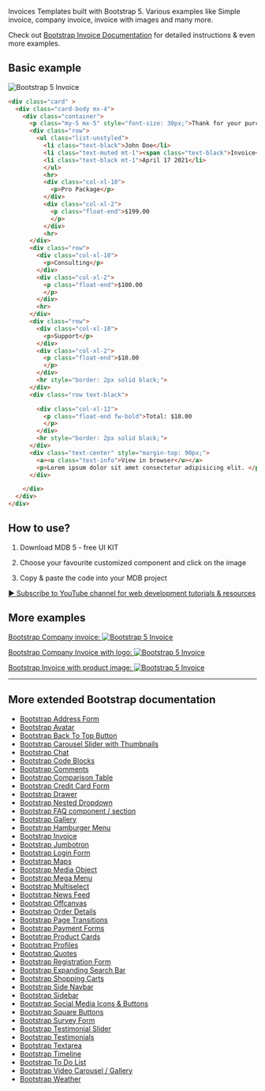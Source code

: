 
Invoices Templates built with Bootstrap 5. Various examples like Simple invoice, company invoice, invoice with images and many more.

Check out [Bootstrap Invoice Documentation](https://mdbootstrap.com/docs/standard/extended/bootstrap-invoice/) for detailed instructions & even more examples.

## Basic example

![Bootstrap 5 Invoice](https://mdbootstrap.com/img/Marketing/github/invoice/basic.png)

```html
<div class="card" >
  <div class="card-body mx-4">
    <div class="container">
      <p class="my-5 mx-5" style="font-size: 30px;">Thank for your purchase</p>
      <div class="row">
        <ul class="list-unstyled">
          <li class="text-black">John Doe</li>
          <li class="text-muted mt-1"><span class="text-black">Invoice</span> #12345</li>
          <li class="text-black mt-1">April 17 2021</li>
          </ul>
          <hr>
          <div class="col-xl-10">
            <p>Pro Package</p>
          </div>
          <div class="col-xl-2">
            <p class="float-end">$199.00
            </p>
          </div>
          <hr>
      </div>
      <div class="row">
        <div class="col-xl-10">
          <p>Consulting</p>
        </div>
        <div class="col-xl-2">
          <p class="float-end">$100.00
          </p>
        </div>
        <hr>
      </div>
      <div class="row">
        <div class="col-xl-10">
          <p>Support</p>
        </div>
        <div class="col-xl-2">
          <p class="float-end">$10.00
          </p>
        </div>
        <hr style="border: 2px solid black;">
      </div>
      <div class="row text-black">

        <div class="col-xl-12">
          <p class="float-end fw-bold">Total: $10.00
          </p>
        </div>
        <hr style="border: 2px solid black;">
      </div>
      <div class="text-center" style="margin-top: 90px;">
        <a><u class="text-info">View in browser</u></a>
        <p>Lorem ipsum dolor sit amet consectetur adipisicing elit. </p>
      </div>

    </div>
  </div>
</div>
```


## How to use?

1. Download MDB 5 - free UI KIT

2. Choose your favourite customized component and click on the image

3. Copy & paste the code into your MDB project

[▶️ Subscribe to YouTube channel for web development tutorials & resources](https://www.youtube.com/MDBootstrap?sub_confirmation=1)

## More examples

[Bootstrap Company invoice:
![Bootstrap 5 Invoice](https://mdbootstrap.com/img/Marketing/github/invoice/company.png)](https://mdbootstrap.com/docs/standard/extended/bootstrap-invoice/#company-invoice)

[Bootstrap Company Invoice with logo:
![Bootstrap 5 Invoice](https://mdbootstrap.com/img/Marketing/github/invoice/logo.png)](https://mdbootstrap.com/docs/standard/extended/bootstrap-invoice/#invoice-with-logo)

[Bootstrap Invoice with product image:
![Bootstrap 5 Invoice](https://mdbootstrap.com/img/Marketing/github/invoice/image.png)](https://mdbootstrap.com/docs/standard/extended/bootstrap-invoice/#invoice-with-product-image)

___

## More extended Bootstrap documentation

<ul>
<li><a href="https://mdbootstrap.com/docs/standard/extended/bootstrap-address-form/">Bootstrap Address Form</a></li>
<li><a href="https://mdbootstrap.com/docs/standard/extended/avatar/">Bootstrap Avatar</a></li>
<li><a href="https://mdbootstrap.com/docs/standard/extended/back-to-top/">Bootstrap Back To Top Button</a></li>
<li><a href="https://mdbootstrap.com/docs/standard/extended/carousel-with-thumbnails/">Bootstrap Carousel Slider with Thumbnails</a></li>
<li><a href="https://mdbootstrap.com/docs/standard/extended/chat/">Bootstrap Chat</a></li>
<li><a href="https://mdbootstrap.com/docs/standard/extended/code/">Bootstrap Code Blocks</a></li>
<li><a href="https://mdbootstrap.com/docs/standard/extended/comments/">Bootstrap Comments</a></li>
<li><a href="https://mdbootstrap.com/docs/standard/extended/bootstrap-comparison-table/">Bootstrap Comparison Table</a></li>
<li><a href="https://mdbootstrap.com/docs/standard/extended/credit-card/">Bootstrap Credit Card Form</a></li>
<li><a href="https://mdbootstrap.com/docs/standard/extended/drawer/">Bootstrap Drawer</a></li>
<li><a href="https://mdbootstrap.com/docs/standard/extended/dropdown-multilevel/">Bootstrap Nested Dropdown</a></li>
<li><a href="https://mdbootstrap.com/docs/standard/extended/faq/">Bootstrap FAQ component / section</a></li>
<li><a href="https://mdbootstrap.com/docs/standard/extended/gallery/">Bootstrap Gallery</a></li>
<li><a href="https://mdbootstrap.com/docs/standard/extended/hamburger-menu/">Bootstrap Hamburger Menu</a></li>
<li><a href="https://mdbootstrap.com/docs/standard/extended/bootstrap-invoice/">Bootstrap Invoice</a></li>
<li><a href="https://mdbootstrap.com/docs/standard/extended/jumbotron/">Bootstrap Jumbotron</a></li>
<li><a href="https://mdbootstrap.com/docs/standard/extended/login/">Bootstrap Login Form</a></li>
<li><a href="https://mdbootstrap.com/docs/standard/extended/maps/">Bootstrap Maps</a></li>
<li><a href="https://mdbootstrap.com/docs/standard/extended/media-object/">Bootstrap Media Object</a></li>
<li><a href="https://mdbootstrap.com/docs/standard/extended/mega-menu/">Bootstrap Mega Menu</a></li> 
<li><a href="https://mdbootstrap.com/docs/standard/extended/multiselect/">Bootstrap Multiselect</a></li> 
<li><a href="https://mdbootstrap.com/docs/standard/extended/news-feed/">Bootstrap News Feed</a></li> 
<li><a href="https://mdbootstrap.com/docs/standard/extended/offcanvas/">Bootstrap Offcanvas</a></li> 
<li><a href="https://mdbootstrap.com/docs/standard/extended/order-details/">Bootstrap Order Details</a></li> 
<li><a href="https://mdbootstrap.com/docs/standard/extended/page-transitions/">Bootstrap Page Transitions</a></li> 
<li><a href="https://mdbootstrap.com/docs/standard/extended/payment-forms/">Bootstrap Payment Forms</a></li> 
<li><a href="https://mdbootstrap.com/docs/standard/extended/product-cards/">Bootstrap Product Cards</a></li> 
<li><a href="https://mdbootstrap.com/docs/standard/extended/profiles/">Bootstrap Profiles</a></li>  
<li><a href="https://mdbootstrap.com/docs/standard/extended/quotes/">Bootstrap Quotes</a></li> 
<li><a href="https://mdbootstrap.com/docs/standard/extended/registration/">Bootstrap Registration Form</a></li> 
<li><a href="https://mdbootstrap.com/docs/standard/extended/search-expanding/">Bootstrap Expanding Search Bar</a></li> 
<li><a href="https://mdbootstrap.com/docs/standard/extended/shopping-carts/">Bootstrap Shopping Carts</a></li> 
<li><a href="https://mdbootstrap.com/docs/standard/extended/side-navbar/">Bootstrap Side Navbar</a></li>  
<li><a href="https://mdbootstrap.com/docs/standard/extended/sidebar/">Bootstrap Sidebar</a></li>  
<li><a href="https://mdbootstrap.com/docs/standard/extended/social-media/">Bootstrap Social Media Icons & Buttons</a></li>  
<li><a href="https://mdbootstrap.com/docs/standard/extended/square-buttons/">Bootstrap Square Buttons</a></li>  
<li><a href="https://mdbootstrap.com/docs/standard/extended/bootstrap-survey-form/">Bootstrap Survey Form</a></li>  
<li><a href="https://mdbootstrap.com/docs/standard/extended/testimonial-slider/">Bootstrap Testimonial Slider</a></li>  
<li><a href="https://mdbootstrap.com/docs/standard/extended/testimonials/">Bootstrap Testimonials</a></li>  
<li><a href="https://mdbootstrap.com/docs/standard/extended/textarea/">Bootstrap Textarea</a></li>  
<li><a href="https://mdbootstrap.com/docs/standard/extended/timeline/">Bootstrap Timeline</a></li>  
<li><a href="https://mdbootstrap.com/docs/standard/extended/to-do-list/">Bootstrap To Do List</a></li>  
<li><a href="https://mdbootstrap.com/docs/standard/extended/video-carousel/">Bootstrap Video Carousel / Gallery</a></li>  
<li><a href="https://mdbootstrap.com/docs/standard/extended/weather/">Bootstrap Weather</a></li>  
</ul>

